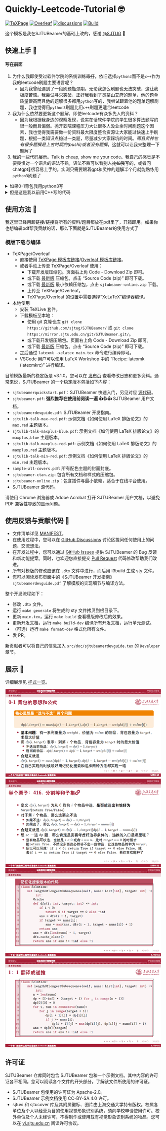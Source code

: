 # Quickly-Leetcode-Tutorial 🤓

[![TeXPage](https://img.shields.io/badge/SJTUBeamer-TeXPage-495A80)](https://www.texpage.com/template/c0decdfd-ca66-4f4a-807d-5217f729dcfa)
[![Overleaf](https://img.shields.io/badge/SJTUBeamer-Overleaf-098842)](https://www.overleaf.com/latex/templates/sjtubeamer/dgvrnpndrtjh)
[![discussions](https://img.shields.io/github/discussions/sjtug/SJTUBeamer)](https://github.com/sjtug/SJTUBeamer/discussions)
[![Build](https://github.com/sjtug/SJTUBeamer/actions/workflows/build.yml/badge.svg?branch=main)](https://github.com/sjtug/SJTUBeamer/actions/workflows/build.yml)

这个模板是我在SJTUBeamer的基础上改的，感谢 [@SJTUG](https://github.com/SJTUG) 🥳

## 快速上手 👋
#### 写在前面
1. 为什么我即使受过软件学院的系统训练~~毒打~~，依旧选择`python3`而不是`c++`作为我的leetcode刷题主要语言呢？
    - 因为我曾经遇到了一段刷题瓶颈期，无论我怎么刷题也无法突破，这让我极度苦恼。我尝试寻求突破，正好我看到了[灵茶山艾府](https://github.com/EndlessCheng)的题单，他的题单质量很高而且他的题解很多都用`python`写的，我尝试跟着他的题单题解刷题，我也觉得用`python3`刷题比用`c++`刷题更适合leetcode
2. 我为什么依然要更新这个题解，即使leetcode有众多先人的资料？
    - 因为我根据我身边的观察发现，说实在话软件学院的学生很多算法题写的很一般而且偏弱。抛开软院课程压力大让很多人没业余时间刷题这个因素，我也觉得我需要做一份资料最大限度整合资源让大家能过快速上手刷题，根据一类知识点稳过一类题，尽量减少大家踩坑的时间。*而且灵神也有很多题解是上古时期的(bushi)或者没有题解*，这就可以让我来整理一下题解了
3. 我的一些代码展示。Talk is cheap, show me your code。我自己的感觉是不要畏惧对一个语言的语法不熟，语法不熟可以看别人~~比如我~~写的，或者问chatgpt🤖很容易上手的。实测只需要跟着gpt和灵神的题解半个月就能熟练用`python3`刷题了

<details>

<summary>如果0-1背包我用python3写</summary>

```python
class Solution:
    def canPartition(self, nums: List[int]) -> bool:
        @cache
        def dfs(i: int, target: int) -> bool:
            if i < 0:
                return True if target == 0 else False
            ans = dfs(i - 1, target)
            if target >= nums[i]:
                ans = ans | dfs(i - 1, target - nums[i])
            return ans
        s = sum(nums)
        if s & 1 == 1:
            return False
        
        ans = dfs(len(nums) - 1, s // 2)
        dfs.cache_clear()
        return ans
```

</details>

<details>

<summary>但是这是我以前用C++写的代码</summary>

```cpp
class Solution {
public:
    int findTargetSumWays(vector<int>& nums, int target) {
        int sum = 0;
        for (int num : nums) {
            sum += num;
        }
        if (sum % 2 != target % 2) {
            return 0;
        }
        int W = (sum + target) / 2;
        if (W < 0) {
            return 0;
        }
        int n = nums.size();
        vector<vector<int>> dp(W + 1, vector<int>(n + 1));
        dp[0][0] = 1;
        for (int j = 1; j <= n; j++) {
            for (int w = 0; w <= W; w++) {
                dp[w][j] = dp[w][j - 1];
                if (w >= nums[j - 1]) {
                    dp[w][j] += dp[w - nums[j - 1]][j - 1];
                }
            }
        }
        return dp[W][n];
    }
};
```

</details>



## 使用方法 🧰

我这里已经用超链接/链接将所有的资料/题目都放在pdf里了，开箱即用。如果你也想编辑pdf帮我贡献的话，那么下面就是SJTUBeamer的使用方式了

### 模版下载与编译

* TeXPage/Overleaf
  * 直接使用 [TeXPage 模板库链接](https://www.texpage.com/template/c0decdfd-ca66-4f4a-807d-5217f729dcfa)/[Overleaf 模板库链接](https://www.overleaf.com/latex/templates/sjtubeamer/dgvrnpndrtjh)。
  * 或者手动上传至 TeXPage/Overleaf 使用：
    * 下载开发版压缩包。页面右上角 Code - Download Zip 即可。
    * 或下载 [最新版](https://github.com/sjtug/SJTUBeamer/releases) 压缩包，点击 “Source Code (zip)” 即可下载。
    * 或下载 [最新版](https://github.com/sjtug/SJTUBeamer/releases) 最小依赖压缩包，点击 `sjtubeamer-online.zip` 下载。
    * 上传至 TeXPage/Overleaf。
    * TeXPage/Overleaf 的设置中需要选择“XeLaTeX”编译器编译。
* 本地使用
  * 安装 TeXLive 套件。
  * 下载模板至本地：
    * 使用 git 克隆仓库 `git clone https://github.com/sjtug/SJTUBeamer/` 或 `git clone https://mirror.sjtu.edu.cn/git/SJTUBeamer.git/`。
    * 或下载开发版压缩包。页面右上角 Code - Download Zip 即可。
    * 或下载 [最新版](https://github.com/sjtug/SJTUBeamer/releases) 压缩包。点击 “Source Code (zip)” 即可下载。
  * 之后通过 `latexmk -xelatex main.tex` 命令进行编译即可。
  * VSCode 用户可以使用 LaTeX Workshop 中的 “Recipe: latexmk (latexmkrc)” 进行编译。

目前模版最新的稳定版是 v3.1.0。您可以在 [发布页](https://github.com/sjtug/SJTUBeamer/releases) 查看修改日志和更多资料。通常来说，SJTUBeamer 的一个稳定版本包括如下内容：

* `sjtubeamerquickstart.pdf`：SJTUBeamer 快速入门，另见对应 [源代码](https://github.com/sjtug/SJTUBeamer/blob/main/src/doc/sjtubeamerquickstart.tex)。
* `sjtubeamer.pdf`: **强烈推荐在使用前阅读一遍 👍👍👍** SJTUBeamer 用户文档。
* `sjtubeamerdevguide.pdf`: SJTUBeamer 开发指南。
* `sjtulib-talk-max-red.pdf`: 示例文档《如何使用 LaTeX 排版论文》的 `max,red` 主题版本。
* `sjtulib-talk-maxplus-blue.pdf`: 示例文档《如何使用 LaTeX 排版论文》的 `maxplus,blue` 主题版本。
* `sjtulib-talk-maxplus-red.pdf`: 示例文档《如何使用 LaTeX 排版论文》的 `maxplus,red` 主题版本。
* `sjtulib-talk-min-red.pdf`: 示例文档《如何使用 LaTeX 排版论文》的 `min,red` 主题版本。
* `sample-all-covers.pdf`: 所有配色主题的封面封底。
* `sjtubeamer-ctan.zip`: 包含所有文档和样式的压缩包。
* `sjtubeamer-online.zip`：包含插件与最小依赖，适合于在线平台使用。
* SJTUBeamer 源代码。

请使用 Chrome 浏览器或 Adobe Acrobat 打开 SJTUBeamer 用户文档，以避免 PDF 兼容性导致的显示问题。

## 使用反馈与贡献代码 👷

* 文件清单详见 [MANIFEST](src/MANIFEST.md)。
* 在使用过程中，您可以在 [GitHub Discussions](https://github.com/sjtug/SJTUBeamer/discussions) 讨论区提问任何使用上的问题、交流想法。
* 在开发过程中，您可以通过 [GitHub Issues](https://github.com/sjtug/SJTUBeamer/issues) 提供 SJTUBeamer 的 Bug 反馈和新功能提案。同时，也欢迎您直接提交 [Pull Request](https://github.com/sjtug/SJTUBeamer/pulls) 代码修改帮助我们改进。
* 所有对模版的修改应该在 `.dtx` 文件中进行，而后用 l3build 生成 sty 文件。
* 您可以阅读发布页面中的《SJTUBeamer 开发指南》`sjtubeamerdevguide.pdf` 了解模版的实现细节与编译方法。

整个开发流程如下：

* 修改 `.dtx` 文件。
* 运行 `make generate` 将生成的 sty 文件拷贝到根目录下。
* 更新 `main.tex`，运行 `make build` 查看模版修改后的效果。
* 更新开发文档，运行 `make build-dev` 编译所有开发文档，运行单元测试。
* （可选）运行 `make format-dev` 格式化所有文件。
* 发 PR。

新贡献者可以将自己的信息加入 `src/doc/sjtubeamerdevguide.tex` 的 `Developer` 章节。

## 展示 🧐

详细展示见 [样式一览](https://github.com/sjtug/SJTUBeamer/discussions/138)。

<picture>
  <source media="(prefers-color-scheme: dark)" srcset="https://user-images.githubusercontent.com/61653082/160813366-5c7bd98b-dc3c-43ac-9cf4-1cb375228470.jpg">
  <img alt="Red Cover" src="./figures/pic1.png">
</picture>
    
<picture>
  <source media="(prefers-color-scheme: dark)" srcset="https://user-images.githubusercontent.com/61653082/160813414-9b43c4b3-4e6d-4f51-9c63-ff7a87eafcf7.jpg">
  <img alt="Blue Cover" src="./figures/pic2.png">
</picture>

## 许可证

SJTUBeamer 仓库同时包含 SJTUBeamer 包和一个示例文档。其中内容的许可证各不相同。您可以阅读各个文件的开头部分，了解该文件所使用的许可证。

* SJTUBeamer 包使用的许可证为 Apache-2.0。
* SJTUBeamer 示例文档使用 CC-BY-SA 4.0 许可。
* sjtuvi 和 sjtucover 库及其附属徽标、图片由上海交通大学持有版权。校属各单位及个人以经营为目的使用视觉形象识别系统，须向学校申请使用许可。校外单位及个人未经许可，不得制作或使用载有视觉形象识别系统的物品。您可以在 [vi.sjtu.edu.cn](https://vi.sjtu.edu.cn/index.php/articles/bulletin/16) 阅读许可协议。
